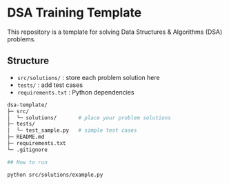# DSA Training Template

This repository is a template for solving Data Structures & Algorithms (DSA) problems.

## Structure
- `src/solutions/` : store each problem solution here  
- `tests/` : add test cases  
- `requirements.txt` : Python dependencies  

```bash
dsa-template/
├─ src/
│  └─ solutions/       # place your problem solutions
├─ tests/
│  └─ test_sample.py   # simple test cases
├─ README.md
├─ requirements.txt
└─ .gitignore

## How to run

python src/solutions/example.py
